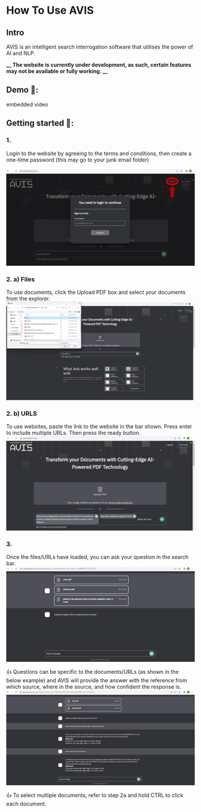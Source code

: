 # How To Use AVIS

## Intro
AVIS is an intelligent search interrogation software that utilises the power of AI and NLP.

**__ The website is currently under development, as such, certain features may not be available or fully working. __**

## Demo 🎥:

embedded video

## Getting started 🚀:
### 1. 
Login to the website by agreeing to the terms and conditions, then create a one-time password (this may go to your junk email folder)

![Screenshot of login screen.](images/login.png)

### 2. a) Files
   To use documents, click the Upload PDF box and select your documents from the explorer. 
   ![Screenshot of loading files.](images/pdfs.png)
   
### 2. b) URLS
   To use websites, paste the link to the website in the bar shown. Press enter to include multiple URLs. Then press the ready button.
![Screenshot of loading URLs.](images/urls.png)

### 3. 
Once the files/URLs have loaded, you can ask your question in the search bar.
![Screenshot of loaded screen.](images/loaded.png)

   👍 Questions can be specific to the documents/URLs (as shown in the below example) and AVIS will provide the answer with the reference from which source, where in the source, and how confident the response is.
![Screenshot of example questions.](images/questions.png)

   👍 To select multiple documents, refer to step 2a and hold CTRL to click each document.
